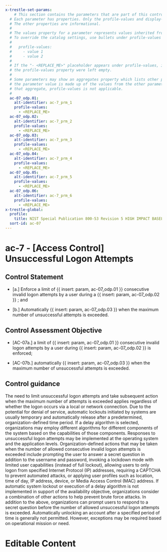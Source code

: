 ```yaml
---
x-trestle-set-params:
    # This section contains the parameters that are part of this control.
  # Each parameter has properties. Only the profile-values and display-name properties are editable.
  # The other properties are informational.
  #
  # The values property for a parameter represents values inherited from the OSCAL catalog.
  # To override the catalog settings, use bullets under profile-values as shown below:
  #
  #   profile-values:
  #     - value 1
  #     - value 2
  #
  # If the "- <REPLACE_ME>" placeholder appears under profile-values, it is the same as if
  # the profile-values property were left empty.
  #
  # Some parameters may show an aggregates property which lists other parameters. This means
  # the parameter value is made up of the values from the other parameters. For parameters
  # that aggregate, profile-values is not applicable.
  #
  ac-07_odp.01:
    alt-identifier: ac-7_prm_1
    profile-values:
      - <REPLACE_ME>
  ac-07_odp.02:
    alt-identifier: ac-7_prm_2
    profile-values:
      - <REPLACE_ME>
  ac-07_odp.03:
    alt-identifier: ac-7_prm_3
    profile-values:
      - <REPLACE_ME>
  ac-07_odp.04:
    alt-identifier: ac-7_prm_4
    profile-values:
      - <REPLACE_ME>
  ac-07_odp.05:
    alt-identifier: ac-7_prm_5
    profile-values:
      - <REPLACE_ME>
  ac-07_odp.06:
    alt-identifier: ac-7_prm_6
    profile-values:
      - <REPLACE_ME>
x-trestle-global:
  profile:
    title: NIST Special Publication 800-53 Revision 5 HIGH IMPACT BASELINE
  sort-id: ac-07
---
```


# ac-7 - \[Access Control\] Unsuccessful Logon Attempts

## Control Statement

- \[a.\] Enforce a limit of {{ insert: param, ac-07_odp.01 }} consecutive invalid logon attempts by a user during a {{ insert: param, ac-07_odp.02 }} ; and

- \[b.\] Automatically {{ insert: param, ac-07_odp.03 }} when the maximum number of unsuccessful attempts is exceeded.

## Control Assessment Objective

- \[AC-07a.\] a limit of {{ insert: param, ac-07_odp.01 }} consecutive invalid logon attempts by a user during {{ insert: param, ac-07_odp.02 }} is enforced;

- \[AC-07b.\] automatically {{ insert: param, ac-07_odp.03 }} when the maximum number of unsuccessful attempts is exceeded.

## Control guidance

The need to limit unsuccessful logon attempts and take subsequent action when the maximum number of attempts is exceeded applies regardless of whether the logon occurs via a local or network connection. Due to the potential for denial of service, automatic lockouts initiated by systems are usually temporary and automatically release after a predetermined, organization-defined time period. If a delay algorithm is selected, organizations may employ different algorithms for different components of the system based on the capabilities of those components. Responses to unsuccessful logon attempts may be implemented at the operating system and the application levels. Organization-defined actions that may be taken when the number of allowed consecutive invalid logon attempts is exceeded include prompting the user to answer a secret question in addition to the username and password, invoking a lockdown mode with limited user capabilities (instead of full lockout), allowing users to only logon from specified Internet Protocol (IP) addresses, requiring a CAPTCHA to prevent automated attacks, or applying user profiles such as location, time of day, IP address, device, or Media Access Control (MAC) address. If automatic system lockout or execution of a delay algorithm is not implemented in support of the availability objective, organizations consider a combination of other actions to help prevent brute force attacks. In addition to the above, organizations can prompt users to respond to a secret question before the number of allowed unsuccessful logon attempts is exceeded. Automatically unlocking an account after a specified period of time is generally not permitted. However, exceptions may be required based on operational mission or need.

# Editable Content

<!-- Make additions and edits below -->
<!-- The above represents the contents of the control as received by the profile, prior to additions. -->
<!-- If the profile makes additions to the control, they will appear below. -->
<!-- The above markdown may not be edited but you may edit the content below, and/or introduce new additions to be made by the profile. -->
<!-- If there is a yaml header at the top, parameter values may be edited. Use --set-parameters to incorporate the changes during assembly. -->
<!-- The content here will then replace what is in the profile for this control, after running profile-assemble. -->
<!-- The current profile has no added parts for this control, but you may add new ones here. -->
<!-- Each addition must have a heading either of the form ## Control my_addition_name -->
<!-- or ## Part a. (where the a. refers to one of the control statement labels.) -->
<!-- "## Control" parts are new parts added after the statement part. -->
<!-- "## Part" parts are new parts added into the top-level statement part with that label. -->
<!-- Subparts may be added with nested hash levels of the form ### My Subpart Name -->
<!-- underneath the parent ## Control or ## Part being added -->
<!-- See https://ibm.github.io/compliance-trestle/tutorials/ssp_profile_catalog_authoring/ssp_profile_catalog_authoring for guidance. -->
